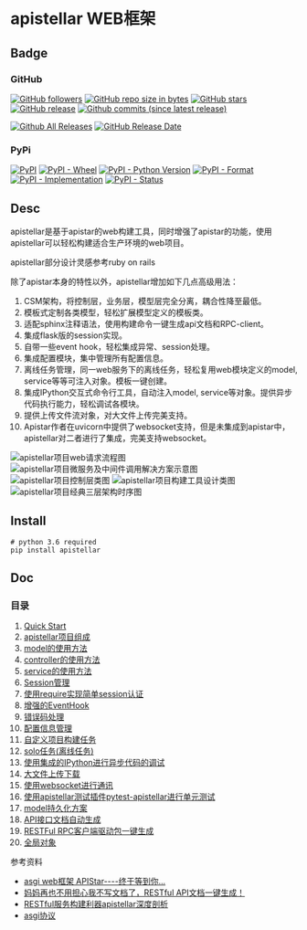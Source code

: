 # apistellar WEB框架

## Badge

### GitHub

[![GitHub followers](https://img.shields.io/github/followers/shichaoma.svg?label=github%20follow)](https://github.com/shichao.ma)
[![GitHub repo size in bytes](https://img.shields.io/github/repo-size/shichaoma/apistellar.svg)](https://github.com/shichaoma/apistellar)
[![GitHub stars](https://img.shields.io/github/stars/shichaoma/apistellar.svg?label=github%20stars)](https://github.com/shichaoma/apistellar)
[![GitHub release](https://img.shields.io/github/release/shichaoma/apistellar.svg)](https://github.com/shichaoma/apistellar/releases)
[![Github commits (since latest release)](https://img.shields.io/github/commits-since/shichaoma/apistellar/latest.svg)](https://github.com/shichaoma/apistellar)

[![Github All Releases](https://img.shields.io/github/downloads/shichaoma/apistellar/total.svg)](https://github.com/shichaoma/apistellar/releases)
[![GitHub Release Date](https://img.shields.io/github/release-date/shichaoma/apistellar.svg)](https://github.com/shichaoma/apistellar/releases)

### PyPi

[![PyPI](https://img.shields.io/pypi/v/apistellar.svg)](https://pypi.org/project/apistellar/)
[![PyPI - Wheel](https://img.shields.io/pypi/wheel/apistellar.svg)](https://pypi.org/project/apistellar/)
[![PyPI - Python Version](https://img.shields.io/pypi/pyversions/apistellar.svg)](https://pypi.org/project/apistellar/)
[![PyPI - Format](https://img.shields.io/pypi/format/apistellar.svg)](https://pypi.org/project/apistellar/)
[![PyPI - Implementation](https://img.shields.io/pypi/implementation/apistellar.svg)](https://pypi.org/project/apistellar/)
[![PyPI - Status](https://img.shields.io/pypi/status/apistellar.svg)](https://pypi.org/project/apistellar/)

## Desc

apistellar是基于apistar的web构建工具，同时增强了apistar的功能，使用apistellar可以轻松构建适合生产环境的web项目。

apistellar部分设计灵感参考ruby on rails

除了apistar本身的特性以外，apistellar增加如下几点高级用法：

1. CSM架构，将控制层，业务层，模型层完全分离，耦合性降至最低。
2. 模板式定制各类模型，轻松扩展模型定义的模板类。
3. 适配sphinx注释语法，使用构建命令一键生成api文档和RPC-client。
4. 集成flask版的session实现。
5. 自带一些event hook，轻松集成异常、session处理。
6. 集成配置模块，集中管理所有配置信息。
7. 离线任务管理，同一web服务下的离线任务，轻松复用web模块定义的model, service等等可注入对象。模板一键创建。
8. 集成IPython交互式命令行工具，自动注入model, service等对象。提供异步代码执行能力，轻松调试各模块。
9. 提供上传文件流对象，对大文件上传完美支持。
10. Apistar作者在uvicorn中提供了websocket支持，但是未集成到apistar中，apistellar对二者进行了集成，完美支持websocket。

![apistellar项目web请求流程图](https://github.com/ShichaoMa/apistellar/blob/master/resources/apistellar架构设计图/apistellar项目web请求流程图.png)
![apistellar项目微服务及中间件调用解决方案示意图](https://github.com/ShichaoMa/apistellar/blob/master/resources/apistellar架构设计图/apistellar项目微服务及中间件调用解决方案示意图.png)
![apistellar项目控制层类图](https://github.com/ShichaoMa/apistellar/blob/master/resources/apistellar架构设计图/apistellar项目控制层类图.png)
![apistellar项目构建工具设计类图](https://github.com/ShichaoMa/apistellar/blob/master/resources/apistellar架构设计图/apistellar项目构建工具设计类图.png)
![apistellar项目经典三层架构时序图](https://github.com/ShichaoMa/apistellar/blob/master/resources/apistellar架构设计图/apistellar项目经典三层架构时序图.png)

## Install
```
# python 3.6 required
pip install apistellar
```

## Doc
### 目录

1. [Quick Start](https://github.com/ShichaoMa/apistellar/blob/master/docs/apistellar.wiki/Quick-Start.md)
2. [apistellar项目组成](https://github.com/ShichaoMa/apistellar/blob/master/docs/apistellar.wiki/apistellar项目组成.md)
3. [model的使用方法](https://github.com/ShichaoMa/apistellar/blob/master/docs/apistellar.wiki/model的使用方法.md)
4. [controller的使用方法](https://github.com/ShichaoMa/apistellar/blob/master/docs/apistellar.wiki/controller的使用方法.md)
5. [service的使用方法](https://github.com/ShichaoMa/apistellar/blob/master/docs/apistellar.wiki/service的使用方法.md)
6. [Session管理](https://github.com/ShichaoMa/apistellar/blob/master/docs/apistellar.wiki/Session管理.md)
7. [使用require实现简单session认证](https://github.com/ShichaoMa/apistellar/blob/master/docs/apistellar.wiki/使用require实现简单session认证.md)
8. [增强的EventHook](https://github.com/ShichaoMa/apistellar/blob/master/docs/apistellar.wiki/增强的EventHook.md)
9. [错误码处理](https://github.com/ShichaoMa/apistellar/blob/master/docs/apistellar.wiki/错误码处理.md)
10. [配置信息管理](https://github.com/ShichaoMa/apistellar/blob/master/docs/apistellar.wiki/配置信息管理.md)
11. [自定义项目构建任务](https://github.com/ShichaoMa/apistellar/blob/master/docs/apistellar.wiki/自定义项目构建任务.md)
12. [solo任务(离线任务)](https://github.com/ShichaoMa/apistellar/blob/master/docs/apistellar.wiki/solo任务(离线任务).md)
13. [使用集成的IPython进行异步代码的调试](https://github.com/ShichaoMa/apistellar/blob/master/docs/apistellar.wiki/使用集成的IPython进行异步代码的调试.md)
14. [大文件上传下载](https://github.com/ShichaoMa/apistellar/blob/master/docs/apistellar.wiki/大文件上传下载.md)
15. [使用websocket进行通讯](https://github.com/ShichaoMa/apistellar/blob/master/docs/apistellar.wiki/使用websocket进行通讯.md)
16. [使用apistellar测试插件pytest-apistellar进行单元测试](https://github.com/ShichaoMa/apistellar/blob/master/docs/apistellar.wiki/使用apistellar测试插件pytest-apistellar进行单元测试.md)
17. [model持久化方案](https://github.com/ShichaoMa/apistellar/blob/master/docs/apistellar.wiki/model持久化方案.md)
18. [API接口文档自动生成](https://github.com/ShichaoMa/apistellar/blob/master/docs/apistellar.wiki/API接口文档自动生成.md)
19. [RESTFul RPC客户端驱动包一键生成](https://github.com/ShichaoMa/apistellar/blob/master/docs/apistellar.wiki/RESTFul-RPC客户端驱动包一键生成.md)
20. [全局对象](https://github.com/ShichaoMa/apistellar/blob/master/docs/apistellar.wiki/全局对象.md)

参考资料

- [asgi web框架 APIStar----终于等到你...](https://zhuanlan.zhihu.com/p/36297606)
- [妈妈再也不用担心我不写文档了，RESTful API文档一键生成！](https://zhuanlan.zhihu.com/p/55784077)
- [RESTful服务构建利器apistellar深度剖析](https://zhuanlan.zhihu.com/p/41843954)
- [asgi协议](https://github.com/django/asgiref/blob/master/specs/www.rst)
